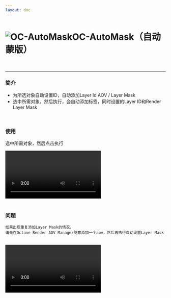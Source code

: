 ```yaml
---
layout: doc
---
```

# <span class="h1-icon"><img src="/img/OC-AutoMask.webp" alt="OC-AutoMask"></span>OC-AutoMask（自动蒙版）

<br/>

---

### 简介

- 为所选对象自动设置ID，自动添加Layer Id AOV / Layer Mask
- 选中所需对象，然后执行，会自动添加标签，同时设置的Layer ID和Render Layer Mask

<br/>


### 使用
选中所需对象，然后点击执行
<br/>

<video controls>
  <source src="/img/oc-mattool-1_5_auto_layer_mask.webm" type="video/webm">
</video>

<br/>
<br/>

### 问题

```
如果出现重复添加Layer Mask的情况，
请先在Octane Render AOV Manager随意添加一个aov，然后再执行自动设置Layer Mask
```
<br/>

<video controls>
  <source src="/img/oc-mattool-auto_id_bug.webm" type="video/webm">
</video>

<br/>
<br/>